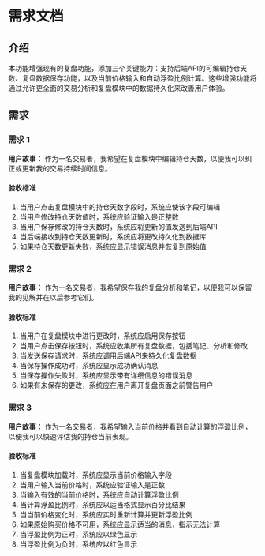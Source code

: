 # 需求文档

## 介绍

本功能增强现有的复盘功能，添加三个关键能力：支持后端API的可编辑持仓天数、复盘数据保存功能，以及当前价格输入和自动浮盈比例计算。这些增强功能将通过允许更全面的交易分析和复盘模块中的数据持久化来改善用户体验。

## 需求

### 需求 1

**用户故事：** 作为一名交易者，我希望在复盘模块中编辑持仓天数，以便我可以纠正或更新我的交易持续时间信息。

#### 验收标准

1. 当用户点击复盘模块中的持仓天数字段时，系统应使该字段可编辑
2. 当用户修改持仓天数值时，系统应验证输入是正整数
3. 当用户保存修改的持仓天数时，系统应将更新的值发送到后端API
4. 当后端接收到持仓天数更新时，系统应将更改持久化到数据库
5. 如果持仓天数更新失败，系统应显示错误消息并恢复到原始值

### 需求 2

**用户故事：** 作为一名交易者，我希望保存我的复盘分析和笔记，以便我可以保留我的见解并在以后参考它们。

#### 验收标准

1. 当用户在复盘模块中进行更改时，系统应启用保存按钮
2. 当用户点击保存按钮时，系统应收集所有复盘数据，包括笔记、分析和修改
3. 当发送保存请求时，系统应调用后端API来持久化复盘数据
4. 当保存操作成功时，系统应显示成功确认消息
5. 当保存操作失败时，系统应显示带有详细信息的错误消息
6. 如果有未保存的更改，系统应在用户离开复盘页面之前警告用户

### 需求 3

**用户故事：** 作为一名交易者，我希望输入当前价格并看到自动计算的浮盈比例，以便我可以快速评估我的持仓当前表现。

#### 验收标准

1. 当复盘模块加载时，系统应显示当前价格输入字段
2. 当用户输入当前价格时，系统应验证输入是正数
3. 当输入有效的当前价格时，系统应自动计算浮盈比例
4. 当计算浮盈比例时，系统应以适当格式显示百分比结果
5. 当当前价格变化时，系统应实时重新计算并更新浮盈比例
6. 如果原始购买价格不可用，系统应显示适当的消息，指示无法计算
7. 当浮盈比例为正时，系统应以绿色显示
8. 当浮盈比例为负时，系统应以红色显示